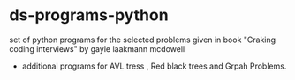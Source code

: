 # ds-programs-python
set of python programs for the selected problems given in book "Craking coding interviews" by gayle laakmann mcdowell
+ additional programs for AVL tress , Red black trees and Grpah Problems.
